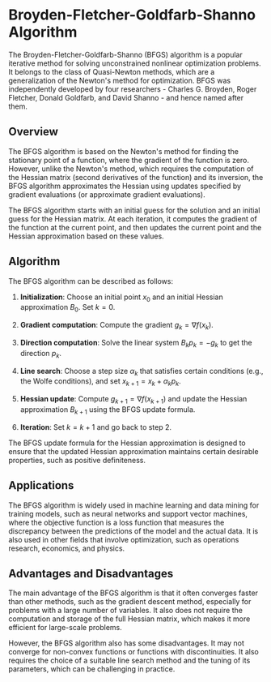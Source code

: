 # Broyden-Fletcher-Goldfarb-Shanno Algorithm

The Broyden-Fletcher-Goldfarb-Shanno (BFGS) algorithm is a popular iterative method for solving unconstrained nonlinear optimization problems. It belongs to the class of Quasi-Newton methods, which are a generalization of the Newton's method for optimization. BFGS was independently developed by four researchers - Charles G. Broyden, Roger Fletcher, Donald Goldfarb, and David Shanno - and hence named after them.

## Overview

The BFGS algorithm is based on the Newton's method for finding the stationary point of a function, where the gradient of the function is zero. However, unlike the Newton's method, which requires the computation of the Hessian matrix (second derivatives of the function) and its inversion, the BFGS algorithm approximates the Hessian using updates specified by gradient evaluations (or approximate gradient evaluations).

The BFGS algorithm starts with an initial guess for the solution and an initial guess for the Hessian matrix. At each iteration, it computes the gradient of the function at the current point, and then updates the current point and the Hessian approximation based on these values.

## Algorithm

The BFGS algorithm can be described as follows:

1. **Initialization**: Choose an initial point $x_0$ and an initial Hessian approximation $B_0$. Set $k = 0$.

2. **Gradient computation**: Compute the gradient $g_k = \nabla f(x_k)$.

3. **Direction computation**: Solve the linear system $B_k p_k = -g_k$ to get the direction $p_k$.

4. **Line search**: Choose a step size $\alpha_k$ that satisfies certain conditions (e.g., the Wolfe conditions), and set $x_{k+1} = x_k + \alpha_k p_k$.

5. **Hessian update**: Compute $g_{k+1} = \nabla f(x_{k+1})$ and update the Hessian approximation $B_{k+1}$ using the BFGS update formula.

6. **Iteration**: Set $k = k + 1$ and go back to step 2.

The BFGS update formula for the Hessian approximation is designed to ensure that the updated Hessian approximation maintains certain desirable properties, such as positive definiteness.

## Applications

The BFGS algorithm is widely used in machine learning and data mining for training models, such as neural networks and support vector machines, where the objective function is a loss function that measures the discrepancy between the predictions of the model and the actual data. It is also used in other fields that involve optimization, such as operations research, economics, and physics.

## Advantages and Disadvantages

The main advantage of the BFGS algorithm is that it often converges faster than other methods, such as the gradient descent method, especially for problems with a large number of variables. It also does not require the computation and storage of the full Hessian matrix, which makes it more efficient for large-scale problems.

However, the BFGS algorithm also has some disadvantages. It may not converge for non-convex functions or functions with discontinuities. It also requires the choice of a suitable line search method and the tuning of its parameters, which can be challenging in practice.

